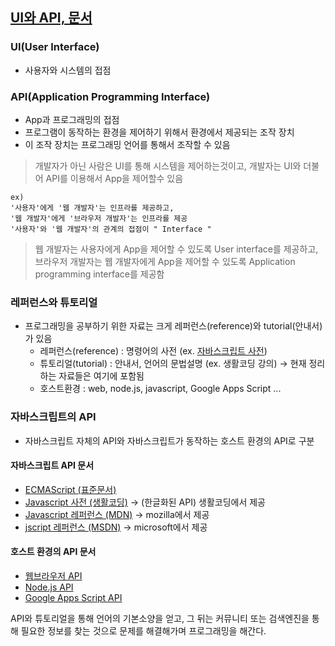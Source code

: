 ## [UI와 API, 문서](https://opentutorials.org/course/1189/6205)

### UI(User Interface)
- 사용자와 시스템의 접점

### API(Application Programming Interface)
- App과 프로그래밍의 접점
- 프로그램이 동작하는 환경을 제어하기 위해서 환경에서 제공되는 조작 장치
- 이 조작 장치는 프로그래밍 언어를 통해서 조작할 수 있음

> 개발자가 아닌 사람은 UI를 통해 시스템을 제어하는것이고, 개발자는 UI와 더불어 API를 이용해서 App을 제어할수 있음
```
ex)
'사용자'에게 '웹 개발자'는 인프라를 제공하고,
'웹 개발자'에게 '브라우저 개발자'는 인프라를 제공
'사용자'와 '웹 개발자'의 관계의 접점이 " Interface "
```
> 웹 개발자는 사용자에게 App을 제어할 수 있도록 User interface를 제공하고, 
브라우저 개발자는 웹 개발자에게 App을 제어할 수 있도록 Application programming interface를 제공함

### 레퍼런스와 튜토리얼
- 프로그래밍을 공부하기 위한 자료는 크게 레퍼런스(reference)와 tutorial(안내서)가 있음
  - 레퍼런스(reference) : 명령어의 사전 (ex. [자바스크립트 사전](https://opentutorials.org/course/50))
  - 튜토리얼(tutorial) : 안내서, 언어의 문법설명 (ex. 생활코딩 강의) → 현재 정리하는 자료들은 여기에 포함됨
  - 호스트환경 : web, node.js, javascript, Google Apps Script ...

### 자바스크립트의 API
- 자바스크립트 자체의 API와 자바스크립트가 동작하는 호스트 환경의 API로 구분

#### 자바스크립트 API 문서
- [ECMAScript (표준문서)](http://www.ecma-international.org/publications/standards/Ecma-262.htm)
- [Javascript 사전 (생활코딩)](https://opentutorials.org/course/50) → (한글화된 API) 생활코딩에서 제공
- [Javascript 레퍼런스 (MDN)](https://developer.mozilla.org/en-US/docs/Web/JavaScript/Reference) → mozilla에서 제공
- [jscript 레퍼런스 (MSDN)](https://msdn.microsoft.com/ko-kr/library/z688wt03(v=vs.100).aspx) → microsoft에서 제공

#### 호스트 환경의 API 문서
- [웹브라우저 API](https://developer.mozilla.org/en-US/docs/Web/API)
- [Node.js API](https://nodejs.org/api/)
- [Google Apps Script API](https://developers.google.com/apps-script/)

API와 튜토리얼을 통해 언어의 기본소양을 얻고, 그 뒤는 커뮤니티 또는 검색엔진을 통해 필요한 정보를 찾는 것으로 문제를 해결해가며 프로그래밍을 해간다.
